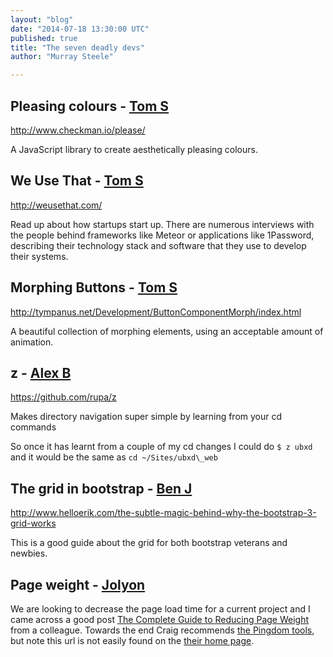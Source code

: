 ```yaml
---
layout: "blog"
date: "2014-07-18 13:30:00 UTC"
published: true
title: "The seven deadly devs"
author: "Murray Steele"

---
```


## Pleasing colours - [Tom S](http://www.unboxedconsulting.com/people/tom-sabin)

http://www.checkman.io/please/

A JavaScript library to create aesthetically pleasing colours.

## We Use That - [Tom S](http://www.unboxedconsulting.com/people/tom-sabin)

http://weusethat.com/

Read up about how startups start up. There are numerous interviews with the people behind frameworks like Meteor or applications like 1Password, describing their technology stack and software that they use to develop their systems.

## Morphing Buttons - [Tom S](http://www.unboxedconsulting.com/people/tom-sabin)

http://tympanus.net/Development/ButtonComponentMorph/index.html

A beautiful collection of morphing elements, using an acceptable amount of animation.

## z - [Alex B](http://twitter.com/alexanderbobin)

https://github.com/rupa/z

Makes directory navigation super simple by learning from your cd commands

So once it has learnt from a couple of my cd changes I could do ``$ z ubxd`` and it would be the same as ``cd ~/Sites/ubxd\_web``

## The grid in bootstrap - [Ben J](http://www.unboxedconsulting.com/people/ben-janecke)

http://www.helloerik.com/the-subtle-magic-behind-why-the-bootstrap-3-grid-works

This is a good guide about the grid for both bootstrap veterans and newbies.

## Page weight - [Jolyon](http://www.unboxedconsulting.com/people/jolyon-pawlyn)

We are looking to decrease the page load time for a current project and I came across a good post [The Complete Guide to Reducing Page Weight](http://www.sitepoint.com/complete-guide-reducing-page-weight/) from a colleague. Towards the end Craig recommends [the Pingdom tools](http://tools.pingdom.com/), but note this url is not easily found on the [their home page](http://www.pingdom.com).


